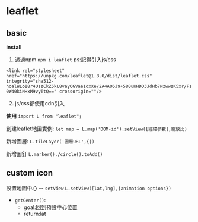 # leaflet

## basic

**install**
1. 透過npm
`npm i leaflet`
ps:記得引入js/css

`<link rel="stylesheet" href="https://unpkg.com/leaflet@1.8.0/dist/leaflet.css"
   integrity="sha512-hoalWLoI8r4UszCkZ5kL8vayOGVae1oxXe/2A4AO6J9+580uKHDO3JdHb7NzwwzK5xr/Fs0W40kiNHxM9vyTtQ=="
   crossorigin=""/>`

2. js/css都使用cdn引入

**使用**
`import L from "leaflet";`

創建leaflet地圖實例:
`let map = L.map('DOM-id').setView([經緯參數],縮放比)`

新增圖層:
`L.tileLayer('圖層URL',{})`

新增圖釘
`L.marker()./circle().toAdd()`

## custom icon

設置地圖中心 -- `setView`
`L.setView([lat,lng],{animation options})`

- `getCenter()`:
  - goal:回到預設中心位置
  - return:lat
